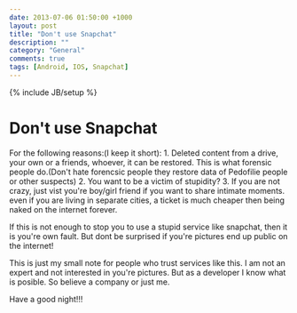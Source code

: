```yaml
---
date: 2013-07-06 01:50:00 +1000
layout: post
title: "Don't use Snapchat"
description: ""
category: "General"
comments: true
tags: [Android, IOS, Snapchat]
---
```

{% include JB/setup %}
<h1>Don't use Snapchat</h1>
For the following reasons:(I keep it short):
1. Deleted content from a drive, your own or a friends, whoever, it can be restored. This is what forensic people do.(Don't hate forencsic people they restore data of Pedofilie people or other suspects)
2. You want to be a victim of stupidity?
3. If you are not crazy, just vist you're boy/girl friend if you want to share intimate moments.
even if you are living in separate cities, a ticket is much cheaper then being naked on the internet forever.

If this is not enough to stop you to use a stupid service like snapchat, then it is you're own fault. 
But dont be surprised if you're pictures end up public on the internet!

This is just my small note for people who trust services like this. I am not an expert and not interested in
you're pictures. But as a developer I know what is posible. So believe a company or just me.

Have a good night!!! 
